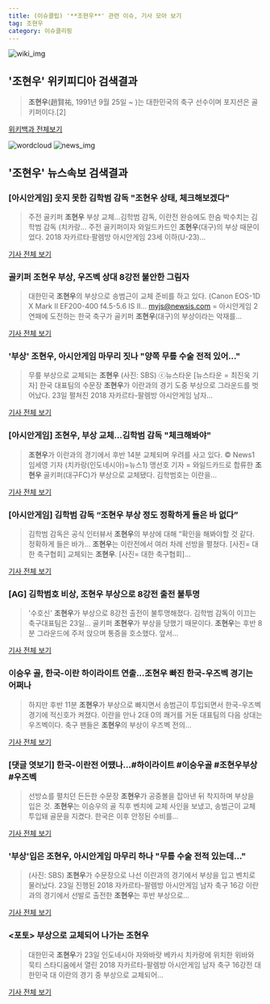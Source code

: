 ```yaml
---
title: (이슈클립) '**조현우**' 관련 이슈, 기사 모아 보기
tag: 조현우
category: 이슈클리핑
---
```

![wiki_img](https://user-images.githubusercontent.com/42597476/44503234-41136a80-a6d0-11e8-9071-6fc6418eafe4.png)
## **'**조현우**'** 위키피디아 검색결과
>**조현우**(趙賢祐, 1991년 9월 25일 ~ )는 대한민국의 축구 선수이며 포지션은 골키퍼이다.[2]

<a href="https://ko.wikipedia.org/wiki/조현우" target="_blank">위키백과 전체보기</a>

![wordcloud](https://s3.ap-northeast-2.amazonaws.com/lyrics101-wordcloud/2018-08-24-1535058868.png)
![news_img](https://user-images.githubusercontent.com/42597476/44507050-1206f400-a6e4-11e8-8d98-7ffbfebb353f.png)
## **'**조현우**'** 뉴스속보 검색결과
### [아시안게임] 웃지 못한 김학범 감독 "**조현우** 상태, 체크해보겠다"

>주전 골키퍼 **조현우** 부상 교체…김학범 감독, 이란전 완승에도 한숨 박수치는 김학범 감독 (치카랑... 주전 골키퍼이자 와일드카드인 **조현우**(대구)의 부상 때문이었다. 2018 자카르타·팔렘방 아시안게임 23세 이하(U-23)...

<a href="http://app.yonhapnews.co.kr/YNA/Basic/SNS/r.aspx?c=AKR20180824000800007&did=1195m" target="_blank">기사 전체 보기</a>

### 골키퍼 **조현우** 부상, 우즈벡 상대 8강전 불안한 그림자

>대한민국 **조현우**의 부상으로 송범근이 교체 준비를 하고 있다. (Canon EOS-1D X Mark Ⅱ EF200-400 f4.5-5.6 IS Ⅱ... myjs@newsis.com = 아시안게임 2연패에 도전하는 한국 축구가 골키퍼 **조현우**(대구)의 부상이라는 악재를...

<a href="http://www.newsis.com/view/?id=NISX20180824_0000398884&cID=10503&pID=10500" target="_blank">기사 전체 보기</a>

### '부상' **조현우**, 아시안게임 마무리 짓나 "양쪽 무릎 수술 전적 있어…"

>무릎 부상으로 교체되는 **조현우** (사진: SBS) ⓒ뉴스타운 [뉴스타운 = 최진욱 기자] 한국 대표팀의 수문장 **조현우**가 이란과의 경기 도중 부상으로 그라운드를 벗어났다. 23일 펼쳐진 2018 자카르타-팔렘방 아시안게임 남자...

<a href="http://www.newstown.co.kr/news/articleView.html?idxno=337749" target="_blank">기사 전체 보기</a>

### [아시안게임] **조현우**, 부상 교체…김학범 감독 "체크해봐야"

>**조현우**가 이란과의 경기에서 후반 14분 교체되며 우려를 사고 있다. © News1 임세영 기자 (치카랑(인도네시아)=뉴스1) 맹선호 기자 = 와일드카드로 합류한 **조현우** 골키퍼(대구FC)가 부상으로 교체됐다. 김학범호는 이란을...

<a href="http://news1.kr/articles/?3406964" target="_blank">기사 전체 보기</a>

### [아시안게임] 김학범 감독 “**조현우** 부상 정도 정확하게 들은 바 없다”

>김학범 감독은 공식 인터뷰서 **조현우**의 부상에 대해 “확인을 해봐야할 것 같다. 정확하게 들은 바가... **조현우**는 이란전에서 여러 차례 선방을 펼쳤다. [사진= 대한 축구협회] 교체되는 **조현우**. [사진= 대한 축구협회]...

<a href="http://www.newspim.com/news/view/20180824000024" target="_blank">기사 전체 보기</a>

### [AG] 김학범호 비상, **조현우** 부상으로 8강전 출전 불투명

>'수호신' **조현우**가 부상으로 8강전 출전이 불투명해졌다. 김학범 감독이 이끄는 축구대표팀은 23일... 골키퍼 **조현우**가 부상을 당했기 때문이다. **조현우**는 후반 8분 그라운드에 주저 앉으며 통증을 호소했다. 앞서...

<a href="http://www.xportsnews.com/?ac=article_view&entry_id=1011561" target="_blank">기사 전체 보기</a>

### 이승우 골, 한국-이란 하이라이트 연출…**조현우** 빠진 한국-우즈벡 경기는 어쩌나

>하지만 후반 11분 **조현우**가 부상으로 빠지면서 송범근이 투입되면서 한국-우즈벡 경기에 적신호가 켜졌다. 이란을 만나 2대 0의 쾌거를 거둔 대표팀의 다음 상대는 우즈벡이다. 축구 팬들은 **조현우**의 부상이 우즈벡 전의...

<a href="http://www.ecomedia.co.kr/news/newsview.php?ncode=1065545578937029" target="_blank">기사 전체 보기</a>

### [댓글 엿보기] 한국-이란전 어땠나…#하이라이트 #이승우골 #**조현우**부상 #우즈벡

>선방쇼를 펼치던 든든한 수문장 **조현우**가 공중볼을 잡아낸 뒤 착지하며 부상을 입은 것. **조현우**는 이승우의 골 직후 벤치에 교체 사인을 보냈고, 송범근이 교체 투입돼 골문을 지켰다. 한국은 이후 안정된 수비를...

<a href="http://www.mediapen.com/news/view/377996" target="_blank">기사 전체 보기</a>

### '부상'입은 **조현우**, 아시안게임 마무리 하나 "무릎 수술 전적 있는데…"

>(사진: SBS) **조현우**가 수문장으로 나선 이란과의 경기에서 부상을 입고 벤치로 물러났다. 23일 진행된 2018 자카르타-팔렘방 아시안게임 남자 축구 16강 이란과의 경기에서 선발로 출전한 **조현우**는 후반 부상으로...

<a href="http://www.ihalla.com/read.php3?aid=1535047418605836322" target="_blank">기사 전체 보기</a>

### <포토> 부상으로 교체되어 나가는 **조현우**

>대한민국 **조현우**가 23일 인도네시아 자와바랏 베카시 치카랑에 위치한 위바와 묵티 스타디움에서 열린 2018 자카르타-팔렘방 아시안게임 남자 축구 16강전 대한민국 대 이란의 경기 중 부상으로 교체되어...

<a href="http://www.dailian.co.kr/news/view/734594/?sc=naver" target="_blank">기사 전체 보기</a>


